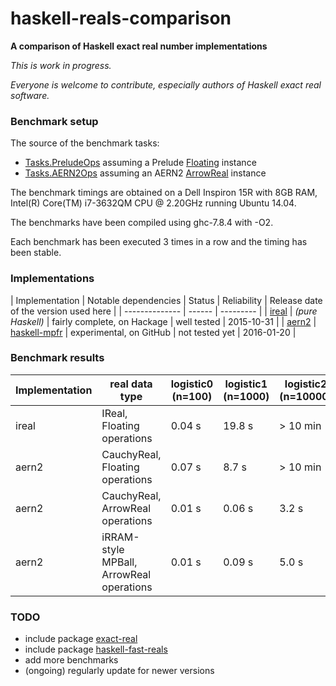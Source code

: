 # haskell-reals-comparison

__A comparison of Haskell exact real number implementations__

_This is work in progress._

_Everyone is welcome to contribute, especially authors of Haskell exact real software._

### Benchmark setup

The source of the benchmark tasks:  
* [Tasks.PreludeOps](https://github.com/michalkonecny/haskell-reals-comparison/blob/master/src/Tasks/PreludeOps.hs) assuming a Prelude [Floating](https://hackage.haskell.org/package/base-4.8.1.0/docs/Prelude.html#t:Floating) instance
* [Tasks.AERN2Ops](https://github.com/michalkonecny/haskell-reals-comparison/blob/master/src/Tasks/AERN2Ops.hs) assuming an AERN2 [ArrowReal](https://github.com/michalkonecny/aern2/blob/master/aern2-num/src/AERN2/Num/Operations.hs) instance

The benchmark timings are obtained on a Dell Inspiron 15R with 8GB RAM,
Intel(R) Core(TM) i7-3632QM CPU @ 2.20GHz running Ubuntu 14.04.

The benchmarks have been compiled using ghc-7.8.4 with -O2.

Each benchmark has been executed 3 times in a row and the timing has been stable.

### Implementations

| Implementation | Notable dependencies | Status | Reliability | Release date of the version used here |
| -------------- | ------ | --------- |
| [ireal](https://hackage.haskell.org/package/ireal) | _(pure Haskell)_ | fairly complete, on Hackage | well tested | 2015-10-31 |
| [aern2](https://github.com/michalkonecny/aern2) | [haskell-mpfr](https://github.com/comius/haskell-mpfr) | experimental, on GitHub | not tested yet | 2016-01-20 |


### Benchmark results

| Implementation | real data type | logistic0 (n=100) | logistic1 (n=1000)  | logistic2 (n=10000)  |
| -------- | ------ | ---- | ---- | ---- |
| ireal | IReal, Floating operations | 0.04 s | 19.8 s | > 10 min |
| aern2 | CauchyReal, Floating operations | 0.07 s | 8.7 s | > 10 min |
| aern2 | CauchyReal, ArrowReal operations | 0.01 s | 0.06 s | 3.2 s |
| aern2 | iRRAM-style MPBall, ArrowReal operations | 0.01 s | 0.09 s | 5.0 s |

### TODO
* include package [exact-real](https://hackage.haskell.org/package/exact-real)
* include package [haskell-fast-reals](https://github.com/comius/haskell-fast-reals)
* add more benchmarks
* (ongoing) regularly update for newer versions
